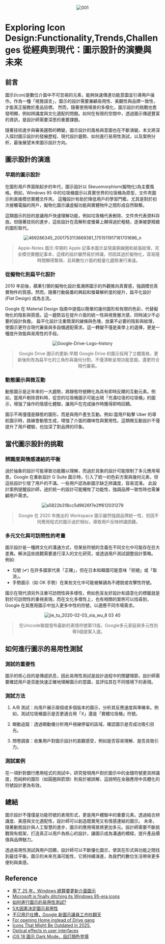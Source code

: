 <div align=center>

![001](https://github.com/user-attachments/assets/588e4834-d6fb-41bb-9594-c3927453cf78)

</div>

# Exploring Icon Design:Functionality,Trends,Challenges 從經典到現代：圖示設計的演變與未來

## 前言
圖示(Icon)是數位介面中不可忽視的元素，能夠快速傳達功能意圖並引導用戶操作。作為一種「視覺語言」，圖示的設計需要兼顧易用性、美觀性與品牌一致性，才能真正服務於產品目標。
然而，隨著使用場景的多樣化，圖示設計的挑戰也愈發明顯，例如辨識度與文化適配的問題。如何在有限的空間中，透過圖示傳遞豐富的資訊，是設計師需要深思的重要課題。

隨著技術進步與審美趨勢的轉變，圖示設計的風格與意圖也在不斷演變。本文將深入探討圖示設計的發展歷程、現代設計趨勢、如何進行易用性測試，以及案例分析，最後展望未來圖示設計方向。

## 圖示設計的演進
### 早期的圖示設計
在圖形用戶界面剛起步的年代，圖示設計以 Skeuomorphism(擬物化)為主要風格。例如，Windows 95 中的垃圾桶圖示以真實世界的垃圾桶為原型，文件夾圖示則直接模仿實體文件夾。
這種設計有助於降低用戶的學習門檻，尤其是對於初次接觸電腦的用戶，擬物化圖示讓虛擬功能與實體物件之間形成自然聯繫。

這類圖示的目的是讓用戶快速理解功能，例如垃圾桶代表刪除、文件夾代表資料存放。但隨著技術的進步，這些設計在高解析度螢幕上顯得過於粗糙，逐漸被更精緻的圖形取代。

<div align=center>
  
![469286345_2001753113669381_1751511917161701696_n](https://github.com/user-attachments/assets/5c3879be-dc0c-4945-b5ec-fc3dc51cf519)

> Apple-Notes 圖示:早期的 Apple 記事本圖示呈現黃銅線圈和紙張紋理，完全模仿實體記事本，這樣的設計雖然易於辨識，但因其過於擬物化，容易隨時間顯得繁瑣，且與數位介面的輕量化趨勢漸行漸遠。
</div>

### 從擬物化到扁平化設計
2010 年前後，蘋果引領的擬物化設計風潮將圖示的外觀推向真實感，強調模仿真實物件的質感。然而，隨著行動裝置的興起和螢幕解析度的提升，扁平化設計 (Flat Design) 成為主流。

Google 在 Material Design 指南中提倡以簡單的幾何圖形和有限的色彩，代替擬物化的陰影與質感。這一趨勢旨在提升介面的統一性與視覺層次感，同時減少不必要的設計負擔。
扁平化設計注重簡潔的線條與色塊，放棄不必要的陰影與紋理，使圖示更符合現代審美與多設備適配需求。這一轉變不僅是美學上的選擇，更是一種提升效能與易用性的手段。

<div align=center>
  
![Google-Drive-Logo-history](https://github.com/user-attachments/assets/46402dee-ff37-4790-ad67-dd21f7c4fbac)

> Google Drive 圖示的更新:早期 Google Drive 的圖示採用了立體風格，更新後則改為扁平化的三角形與幾何分割，不僅清晰呈現功能意圖，還更符合現代審美。
</div>

### 動態圖示與微互動
動態圖示是近年來的一大趨勢，將靜態符號轉化為具有即時反饋的互動元素。例如，當用戶刪除資料時，從空的垃圾桶圖示可能出現「充滿垃圾的垃圾桶」的圖示，增強了操作的情感化體驗，讓用戶在完成操作時獲得即時回饋。

圖示不再僅僅是靜態的圖形，而是與用戶產生互動。例如:當用戶點擊 Uber 的導航圖示時，路線會動態生成，增強了介面的趣味性與實用性。這類微互動設計不僅提升了用戶體驗，也加深了對品牌的印象。

## 當代圖示設計的挑戰
### 辨識度與情感連結的平衡
過於抽象的設計可能導致功能難以理解，而過於具象的設計可能限制了多元應用場景。Google 在重新設計 G Suite 圖示時，引入了統一的色彩方案與幾何元素，但這些設計引發了用戶的不滿。一些用戶認為新圖示缺乏辨識度，容易混淆。
此設計案例提醒設計師，過於統一的設計可能犧牲了功能性，強調品牌一致性時也需兼顧用戶需求。

<div align=center>
  
![a5822b318cc5d9626f7e2ff612031279](https://github.com/user-attachments/assets/07c3b597-f85d-4c4f-909e-a70bca561d83)

> Google 在 2020 年推出的 Workspace 圖示雖然強調品牌統一性，但因不同應用程式的圖示過於相似，導致用戶反映辨識困難。
</div>

### 多元文化與可訪問性的考量
圖示設計是一種跨文化的溝通方式，但某些符號的含義在不同文化中可能存在巨大差異。解決這些挑戰需要進行深入的文化研究，或透過用戶測試調整設計策略。
例如:
- 勾號 (✔) 在許多國家代表「正確」，但在日本和韓國可能意味「拒絕」或「取消」。
- 手勢圖示（如 OK 手勢）在某些文化中可能被解讀為不禮貌或攻擊性符號。

圖示在現代須另外注重可訪問性與多樣性，例如色盲友好設計和語意化的標籤就是對於可訪問性的重視表現。而在文化多樣性上，也有相關的案例可以找尋到，Google 在其應用圖示中加入更多中性的符號，以適應不同市場需求。

<div align=center>
  
![jie_tu_2020-02-03_xia_wu_8 03 40](https://github.com/user-attachments/assets/1fc5ee64-f273-4c38-9664-13b78ca71261)

> 在Unicode聯盟發布最新的表情符號第13版，Google多元家庭與多元性別等5個提案入選。
</div>

## 如何進行圖示的易用性測試
### 測試的重要性
圖示的核心目的是傳遞訊息，因此易用性測試是設計過程中的關鍵環節。設計師需要確認用戶是否能快速正確地理解圖示的意圖，並評估其在不同情境下的表現。

### 測試方法
1. A/B 測試：向用戶展示兩個或多個版本的圖示，分析其反應速度與準確率。例如，測試垃圾桶圖示是否更適合用「X」還是「實體垃圾桶」符號。

2. 眼動追蹤：透過眼動儀分析用戶視線停留的區域，確認圖示是否成功吸引目光。

3. 問卷調查：收集用戶對圖示設計的直觀感受，例如是否容易理解、是否具吸引力。

### 測試案例
在一項針對銀行應用程式的測試中，研究發現用戶對於圖示中的金錢符號更具辨識度，而純粹的圖形（如圓圈與箭頭）則易於被誤解，這說明在金融應用中具體化的符號設計更為有效。

## 總結
圖示設計不僅僅是功能符號的表現形式，更是用戶體驗中的重要元素。透過結合辨識度、美感與文化適配性，設計師可以創造既實用又有情感連結的圖示。
未來，隨著動態設計與人工智慧的進步，圖示的應用場景將更加多元。設計師需要不斷挑戰現有框架，打造真正以用戶為核心的設計，讓圖示成為溝通的橋樑，提升產品價值與品牌魅力。

透過易用性測試與用戶回饋，設計師可以不斷優化圖示，使其在形式與功能之間找到最佳平衡。圖示的未來充滿可能性，它將持續演進，為我們的數位生活帶來更多便利與美感。

## Reference
- [用了 25 年，Windows 總算要更新介面圖示](https://today.line.me/tw/v2/article/JKDqxJ)
- [Microsoft is finally ditching its Windows 95-era icons](https://www.theverge.com/2021/5/6/22422553/microsoft-windows-95-era-icons-removal-windows-10-update-sun-valley)
- [如何進行圖示的易用性測試?](https://medium.com/intersection-translation/%E5%A6%82%E4%BD%95%E9%80%B2%E8%A1%8C%E5%9C%96%E7%A4%BA%E7%9A%84%E6%98%93%E7%94%A8%E6%80%A7%E6%B8%AC%E8%A9%A6-%E5%9C%96%E7%A4%BA%E7%9C%9F%E7%9A%84%E5%8F%AF%E4%BB%A5%E5%A2%9E%E9%80%B2%E6%98%93%E7%94%A8%E6%80%A7%E5%97%8E-c2811905545e)
- [5大因素決定圖示易用性](https://vide.hpx.tw/5664)
- [不只用戶吐槽，Google 新圖示讓員工也吵翻天](https://technews.tw/2020/11/17/google-new-icons-are-not-popular/)
- [For opening Home instead of Drive gang](https://www.reddit.com/r/google/comments/jie6b7/for_opening_home_instead_of_drive_gang/?rdt=33160)
- [Icons That Might Be Outdated In 2025. ](https://www.linkedin.com/posts/vitalyfriedman_icons-that-might-be-outdated-in-2025-activity-7281582952155607040-3nVL?utm_medium=ios_app&utm_source=social_share_send&utm_campaign=copy_link)
- [Optical effects in user interfaces](https://medium.com/design-bridges/optical-effects-9fca82b4cd9a)
- [iOS 18 圖示 Dark Mode、自訂顏色登場](https://today.line.me/hk/v2/article/LXwymX0)
